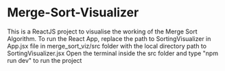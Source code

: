 # Merge-Sort-Visualizer
This is a ReactJS project to visualise the working of the Merge Sort Algorithm.
To run the React App, replace the path to SortingVisualizer in App.jsx file in merge_sort_viz/src folder with the local directory path to SortingVisualizer.jsx
Open the terminal inside the src folder and type "npm run dev" to run the project
